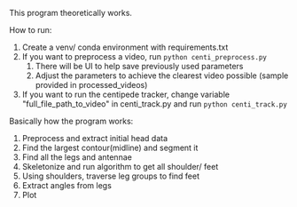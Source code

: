 This program theoretically works.

How to run:
1) Create a venv/ conda environment with requirements.txt
2) If you want to preprocess a video, run `python centi_preprocess.py`
   1) There will be UI to help save previously used parameters
   2) Adjust the parameters to achieve the clearest video possible (sample provided in processed_videos)
3) If you want to run the centipede tracker, change variable "full_file_path_to_video" in centi_track.py and run `python centi_track.py`

Basically how the program works:
1) Preprocess and extract initial head data
2) Find the largest contour(midline) and segment it
3) Find all the legs and antennae
4) Skeletonize and run algorithm to get all shoulder/ feet
5) Using shoulders, traverse leg groups to find feet
6) Extract angles from legs
7) Plot